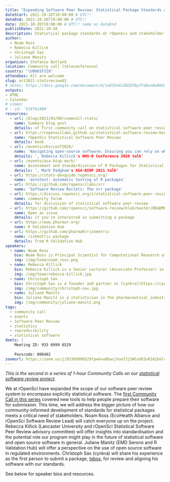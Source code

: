 ```yaml
---
title: "Expanding Software Peer Review: Statistical Package Standards at rOpenSci"
dateStart: 2021-10-26T18:00:00 # UTC!!
dateEnd: 2021-10-26T19:00:00 # UTC!!
date: 2021-10-26T19:00:00 # UTC!! same as dateEnd
publishDate: 2021-10-18
description: Statistical package standards at rOpenSci and stakeholder needs 
author:
  - Noam Ross
  - Rebecca Killick
  - Christoph Sax
  - Juliane Manitz
organizer: Stefanie Butland
location: Community call (teleconference)
country: "\U0001F310"
attendees: All are welcome
slug: oct2021-statsreview02
# notes: https://docs.google.com/document/d/1o933nG1ZW2Qf8p7FdQxn8wOkk9qoBINL1fx3FlIFSJU/
outputs:
- HTML
- Calendar 
# vimeo:
# - id: '518761488'
resources:
  - url: /blog/2021/03/09/commcall-stats/
    name: Summary blog post
    details: of first community call on statistical software peer review
  - url: https://ropenscilabs.github.io/statistical-software-review-book/index.html
    name: rOpenSci Statistical Software Peer Review
    details: book
  - url: /events/nhsrconf2020/
    name: 'Navigating open-source software: Ensuring you can rely on what you use' 
    details: ', Rebecca Killick's NHS-R Conference 2020 talk'
  - url: /events/asa-biop-mark/
    name: Assessment and Standardization of R Packages for Statistical Analysis by rOpenSci
    details: ', Mark Padgham's ASA-BIOP 2021 talk'
  - url: https://stats-devguide.ropensci.org/
    name: 'autotest: automatic testing of R packages'
  - url: https://github.com/ropenscilabs/srr
    name: 'Software Review Roclets: The srr package'
  - url: https://discuss.ropensci.org/c/statistical-software-peer-review/28
    name: community forum
    details: for discussion of statistical software peer review
  - url: https://github.com/ropensci/software-review/blob/master/README.md
    name: Open an issue
    details: if you're interested in submitting a package
  - url: https://www.pharmar.org/
    name: R Validation Hub
  - url: https://github.com/pharmaR/riskmetric
    name: riskmetric package
    details: from R Validation Hub    
speakers:  
  - name: Noam Ross
    bio: Noam Ross is Principal Scientist for Computational Research at [EcoHealth Alliance](https://www.ecohealthalliance.org/) and rOpenSci Software Review Lead. He co-leads the rOpenSci Statistical Software Testing and Peer Review project. Noam on [GitHub](https://github.com/noamross), [Twitter](https://twitter.com/noamross), [Website](https://www.noamross.net/)
    img: /img/team/noam_ross.png
  - name: Rebecca Killick
    bio: Rebecca Killick is a Senior Lecturer (Associate Professor) in Statistics at [Lancaster University](https://www.lancaster.ac.uk/maths/), UK. Their research is in solving real-world problems for data whose statistical properties vary over time, by developing statistical methodology for changepoint detection (abrupt changes) and locally stationary (slowly varying) modelling. Killick has authored 4 CRAN packages and their changepoint package is used in over 70 different companies around the world, has been translated into other programming languages and cited more than 1,000 times. Killick is co-Editor-in-chief of the Journal of Statistical Software and a member of the rOpenSci Statistical Software Peer Review advisory committee. Rebecca on [GitHub](https://github.com/rkillick), [Website](https://www.lancs.ac.uk/~killick/)
    img: /img/team/rebecca-killick.jpg
  - name: Christoph Sax
    bio: Christoph Sax is a founder and partner at [cynkra](https://cynkra.com/), a data science consulting firm from Zürich, Switzerland. An economist by training, he has a particular interest in time series research. He is the author of several R packages that are related to time series processing, such as seasonal and tsbox. Christoph on [GitHub](https://github.com/christophsax), [Twitter](https://twitter.com/christoph_sax), [Website](https://cynkra.com/about/)
    img: /img/community/christoph-sax.jpg
  - name: Juliane Manitz
    bio: Juliane Manitz is a statistician in the pharmaceutical industry who currently works in the field of immuno-oncology at [EMD Serono](https://www.emdserono.com/), MA USA. She has contributed to various R packages and is member of the R validation Hub executive committee working on software validation for usage in pharmaceutical trials. Juliane on [GitHub](https://github.com/jmanitz), [Website](http://www.manitz.org/)
    img: /img/community/juliane-manitz.png
tags:
  - community call
  - events
  - Software Peer Review
  - statistics
  - reproducibility
  - statistical software
deets: |
    Meeting ID: 933 6999 6529
    
    Passcode: 088482
zoomurl: https://zoom.us/j/93369996529?pwd=a0EwcjVuaTJjSWtodk5uR1A1bVlaZz09
---
```

_This is the second in a series of 1-hour Community Calls on our [statistical software review project](https://ropensci.org/stat-software-review/)._

We at rOpenSci have expanded the scope of our software peer review system to encompass explicitly statistical software. The [first Community Call in this series](/commcalls/feb2021-statsreview/) covered new tools to help people prepare their software for submission. This time, we will address the bigger picture of how our community-informed development of standards for statistical packages meets a critical need of stakeholders. Noam Ross (EcoHealth Alliance and rOpenSci Software Review Lead) will catch everyone up on the project. Rebecca Killick (Lancaster University and rOpenSci Statistical Software Peer Review advisory committee) will offer insights into standardisation and the potential role our program might play in the future of statistical software and open source software in general. Juliane Manitz (EMD Serono and R Validation Hub) will offer a perspective on the use of open source software in regulated environments. Christoph Sax (cynkra) will share his experience as the first person to submit a package, [tsbox](https://github.com/ropensci/software-review/issues/464), for review and aligning his software with our standards.

See below for speaker bios and resources.
